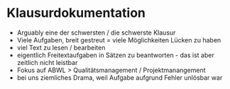 # Klausurdokumentation

- Arguably eine der schwersten / die schwerste Klausur
- Viele Aufgaben, breit gestreut = viele Möglichkeiten Lücken zu haben
- viel Text zu lesen / bearbeiten
- eigentlich Freitextaufgaben in Sätzen zu beantworten - das ist aber zeitlich nicht leistbar
- Fokus auf ABWL > Qualitätsmanagement / Projektmanangement
- bei uns ziemliches Drama, weil Aufgabe aufgrund Fehler unlösbar war